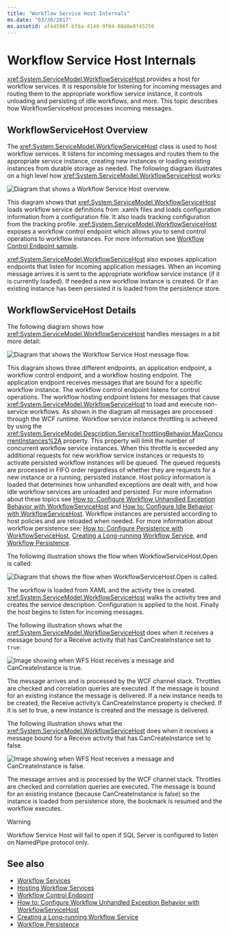```yaml
---
title: "Workflow Service Host Internals"
ms.date: "03/30/2017"
ms.assetid: af44596f-bf6a-4149-9f04-08d8e8f45250
---
```

# Workflow Service Host Internals
<xref:System.ServiceModel.WorkflowServiceHost> provides a host for workflow services. It is responsible for listening for incoming messages and routing them to the appropriate workflow service instance, it controls unloading and persisting of idle workflows, and more. This topic describes how WorkflowServiceHost processes incoming messages.  
  
## WorkflowServiceHost Overview  
 The <xref:System.ServiceModel.WorkflowServiceHost> class is used to host workflow services. It listens for incoming messages and routes them to the appropriate service instance, creating new instances or loading existing instances from durable storage as needed.  The following diagram illustrates on a high level how <xref:System.ServiceModel.WorkflowServiceHost> works: 
  
 ![Diagram that shows a Workflow Service Host overview.](./media/workflow-service-host-internals/workflow-service-host-high-level-overview.gif)  
  
 This diagram shows that <xref:System.ServiceModel.WorkflowServiceHost> loads workflow service definitions from .xamlx files and loads configuration information from a configuration file. It also loads tracking configuration from the tracking profile. <xref:System.ServiceModel.WorkflowServiceHost> exposes a workflow control endpoint which allows you to send control operations to workflow instances.  For more information see [Workflow Control Endpoint sample](../../../../docs/framework/wcf/feature-details/workflow-control-endpoint.md).  
  
 <xref:System.ServiceModel.WorkflowServiceHost> also exposes application endpoints that listen for incoming application messages. When an incoming message arrives it is sent to the appropriate workflow service instance (if it is currently loaded). If needed a new workflow instance is created. Or if an existing instance has been persisted it is loaded from the persistence store.  
  
## WorkflowServiceHost Details  
 The following diagram shows how <xref:System.ServiceModel.WorkflowServiceHost> handles messages in a bit more detail:  
  
 ![Diagram that shows the Workflow Service Host message flow.](./media/workflow-service-host-internals/workflow-service-host-message-flow.gif)  
  
 This diagram shows three different endpoints, an application endpoint, a workflow control endpoint, and a workflow hosting endpoint. The application endpoint receives messages that are bound for a specific workflow instance. The workflow control endpoint listens for control operations. The workflow hosting endpoint listens for messages that cause <xref:System.ServiceModel.WorkflowServiceHost> to load and execute non-service workflows. As shown in the diagram all messages are processed through the WCF runtime.  Workflow service instance throttling is achieved by using the <xref:System.ServiceModel.Description.ServiceThrottlingBehavior.MaxConcurrentInstances%2A> property. This property will limit the number of concurrent workflow service instances. When this throttle is exceeded any additional requests for new workflow service instances or requests to activate persisted workflow instances will be queued. The queued requests are processed in FIFO order regardless of whether they are requests for a new instance or a running, persisted instance. Host policy information is loaded that determines how unhandled exceptions are dealt with, and how idle workflow services are unloaded and persisted. For more information about these topics see [How to: Configure Workflow Unhandled Exception Behavior with WorkflowServiceHost](../../../../docs/framework/wcf/feature-details/config-workflow-unhandled-exception-workflowservicehost.md) and [How to: Configure Idle Behavior with WorkflowServiceHost](../../../../docs/framework/wcf/feature-details/how-to-configure-idle-behavior-with-workflowservicehost.md). Workflow instances are persisted according to host policies and are reloaded when needed. For more information about workflow persistence see: [How to: Configure Persistence with WorkflowServiceHost](../../../../docs/framework/wcf/feature-details/how-to-configure-persistence-with-workflowservicehost.md), [Creating a Long-running Workflow Service](../../../../docs/framework/wcf/feature-details/creating-a-long-running-workflow-service.md), and [Workflow Persistence](../../../../docs/framework/windows-workflow-foundation/workflow-persistence.md).  
  
 The following illustration shows the flow when WorkflowServiceHost.Open is called:  
  
 ![Diagram that shows the flow when WorkflowServiceHost.Open is called.](./media/workflow-service-host-internals/workflow-service-host-open.gif)  
  
 The workflow is loaded from XAML and the activity tree is created. <xref:System.ServiceModel.WorkflowServiceHost> walks the activity tree and creates the service description. Configuration is applied to the host. Finally the host begins to listen for incoming messages.  
  
 The following illustration shows what the <xref:System.ServiceModel.WorkflowServiceHost> does when it receives a message bound for a Receive activity that has CanCreateInstance set to `true`:  
  
 ![Image showing when WFS Host receives a message and CanCreateInstance is true.](./media/workflow-service-host-internals/workflow-service-host-receive-message-cancreateinstance.gif)  
  
 The message arrives and is processed by the WCF channel stack. Throttles are checked and correlation queries are executed. If the message is bound for an existing instance the message is delivered. If a new instance needs to be created, the Receive activity’s CanCreateInstance property is checked. If it is set to true, a new instance is created and the message is delivered.  
  
 The following illustration shows what the <xref:System.ServiceModel.WorkflowServiceHost> does when it receives a message bound for a Receive activity that has CanCreateInstance set to false.  
  
 ![Image showing when WFS Host receives a message and CanCreateInstance is false.](./media/workflow-service-host-internals/workflow-service-host-receive-message.gif)  
  
 The message arrives and is processed by the WCF channel stack. Throttles are checked and correlation queries are executed. The message is bound for an existing instance (because CanCreateInstance is false) so the instance is loaded from persistence store, the bookmark is resumed and the workflow executes.  
  
> [!WARNING]
> Workflow Service Host will fail to open if SQL Server is configured to listen on NamedPipe protocol only.  
  
## See also

- [Workflow Services](../../../../docs/framework/wcf/feature-details/workflow-services.md)
- [Hosting Workflow Services](../../../../docs/framework/wcf/feature-details/hosting-workflow-services.md)
- [Workflow Control Endpoint](../../../../docs/framework/wcf/feature-details/workflow-control-endpoint.md)
- [How to: Configure Workflow Unhandled Exception Behavior with WorkflowServiceHost](../../../../docs/framework/wcf/feature-details/config-workflow-unhandled-exception-workflowservicehost.md)
- [Creating a Long-running Workflow Service](../../../../docs/framework/wcf/feature-details/creating-a-long-running-workflow-service.md)
- [Workflow Persistence](../../../../docs/framework/windows-workflow-foundation/workflow-persistence.md)
